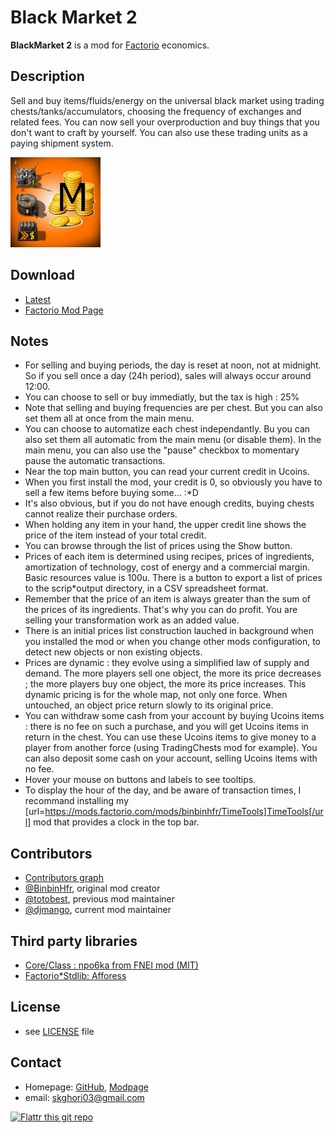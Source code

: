 # Black Market 2

**BlackMarket 2** is a mod for [Factorio](https://factorio.com/) economics.

## Description
Sell and buy items/fluids/energy on the universal black market using trading chests/tanks/accumulators, choosing the frequency of exchanges and related fees. You can now sell your overproduction and buy things that you don't want to craft by yourself. You can also use these trading units as a paying shipment system.

![](https://raw.githubusercontent.com/djmango/BlackMarket2/master/thumbnail.png "Icon")

## Download
* [Latest](https://github.com/djmango/BlackMarket2/archive/master.zip)
* [Factorio Mod Page](https://mods.factorio.com/mod/BlackMarket2)

## Notes 
* For selling and buying periods, the day is reset at noon, not at midnight. So if you sell once a day (24h period), sales will always occur around 12:00.
* You can choose to sell or buy immediatly, but the tax is high : 25%
* Note that selling and buying frequencies are per chest. But you can also set them all at once from the main menu.
* You can choose to automatize each chest independantly. Bu you can also set them all automatic from the main menu (or disable them). In the main menu, you can also use the "pause" checkbox to momentary pause the automatic transactions.
* Near the top main button, you can read your current credit in Ucoins.
* When you first install the mod, your credit is 0, so obviously you have to sell a few items before buying some... :*D
* It's also obvious, but if you do not have enough credits, buying chests cannot realize their purchase orders.
* When holding any item in your hand, the upper credit line shows the price of the item instead of your total credit.
* You can browse through the list of prices using the Show button.
* Prices of each item is determined using recipes, prices of ingredients, amortization of technology, cost of energy and a commercial margin. Basic resources value is 100u. There is a button to export a list of prices to the scrip*output directory, in a CSV spreadsheet format.
* Remember that the price of an item is always greater than the sum of the prices of its ingredients. That's why you can do profit. You are selling your transformation work as an added value.
* There is an initial prices list construction lauched in background when you installed the mod or when you change other mods configuration, to detect new objects or non existing objects.
* Prices are dynamic : they evolve using a simplified law of supply and demand. The more players sell one object, the more its price decreases ; the more players buy one object, the more its price increases. This dynamic pricing is for the whole map, not only one force. When untouched, an object price return slowly to its original price.
* You can withdraw some cash from your account by buying Ucoins items : there is no fee on such a purchase, and you will get Ucoins items in return in the chest. You can use these Ucoins items to give money to a player from another force (using TradingChests mod for example). You can also deposit some cash on your account, selling Ucoins items with no fee.
* Hover your mouse on buttons and labels to see tooltips.
* To display the hour of the day, and be aware of transaction times, I recommand installing my [url=https://mods.factorio.com/mods/binbinhfr/TimeTools]TimeTools[/url] mod that provides a clock in the top bar.

## Contributors
* [Contributors graph](https://github.com/djmango/BlackMarket2/graphs/contributors)
* [@BinbinHfr](https://mods.factorio.com/user/binbinhfr), original mod creator
* [@totobest](https://github.com/totobest/), previous mod maintainer
* [@djmango](https://github.com/djmango/), current mod maintainer

## Third party libraries
* [Core/Class : npo6ka from FNEI mod (MIT)](https://github.com/npo6ka/FNEI)
* [Factorio*Stdlib: Afforess](https://github.com/Afforess/Factorio*Stdlib/blob/master/LICENSE)

## License 
* see [LICENSE](https://github.com/djmango/BlackMarket2/blob/master/LICENSE) file

## Contact
* Homepage: [GitHub](https://github.com/djmango), [Modpage](https://mods.factorio.com/mod/BlackMarket2)
* email: skghori03@gmail.com

[![Flattr this git repo](http://api.flattr.com/button/flattr*badge*large.png)](https://flattr.com/submit/auto?user_id=djmango&url=https://github.com/djmango/BlackMarket2&title=BlackMarket2&language=&tags=github&category=software) 

